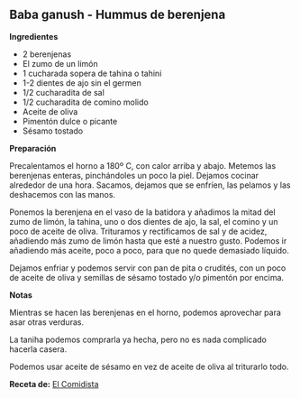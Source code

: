 ## Baba ganush - Hummus de berenjena

**Ingredientes**

- 2 berenjenas
- El zumo de un limón
- 1 cucharada sopera de tahina o tahini
- 1-2 dientes de ajo sin el germen
- 1/2 cucharadita de sal
- 1/2 cucharadita de comino molido
- Aceite de oliva
- Pimentón dulce o picante
- Sésamo tostado

**Preparación**

Precalentamos el horno a 180º C, con calor arriba y abajo. Metemos las berenjenas enteras, pinchándoles un poco la piel. Dejamos cocinar alrededor de una hora. Sacamos, dejamos que se enfríen, las pelamos y las deshacemos con las manos.

Ponemos la berenjena en el vaso de la batidora y añadimos la mitad del zumo de limón, la tahina, uno o dos dientes de ajo, la sal, el comino y un poco de aceite de oliva. Trituramos y rectificamos de sal y de acidez, añadiendo más zumo de limón hasta que esté a nuestro gusto. Podemos ir añadiendo más aceite, poco a poco, para que no quede demasiado líquido.

Dejamos enfriar y podemos servir con pan de pita o crudités, con un poco de aceite de oliva y semillas de sésamo tostado y/o pimentón por encima.

**Notas**

Mientras se hacen las berenjenas en el horno, podemos aprovechar para asar otras verduras.

La taniha podemos comprarla ya hecha, pero no es nada complicado hacerla casera.

Podemos usar aceite de sésamo en vez de aceite de oliva al triturarlo todo.

**Receta de:** [El Comidista](http://blogs.elpais.com/el-comidista/2012/08/receta-hummus-y-babaganush.html)
